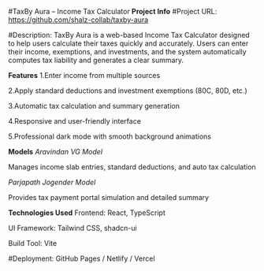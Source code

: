 #TaxBy Aura – Income Tax Calculator
**Project Info**
#Project URL:
https://github.com/shalz-collab/taxby-aura

#Description:
TaxBy Aura is a web-based Income Tax Calculator designed to help users calculate their taxes quickly and accurately. Users can enter their income, exemptions, and investments, and the system automatically computes tax liability and generates a clear summary.

**Features**
1.Enter income from multiple sources

2.Apply standard deductions and investment exemptions (80C, 80D, etc.)

3.Automatic tax calculation and summary generation

4.Responsive and user-friendly interface

5.Professional dark mode with smooth background animations

**Models**
*Aravindan VG Model*

Manages income slab entries, standard deductions, and auto tax calculation

*Parjapath Jogender Model*

Provides tax payment portal simulation and detailed summary

**Technologies Used**
Frontend: React, TypeScript

UI Framework: Tailwind CSS, shadcn-ui

Build Tool: Vite

#Deployment: GitHub Pages / Netlify / Vercel
